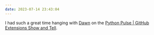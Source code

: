 ```yaml
---
date: 2023-07-14 23:43:04
---
```


I had such a great time hanging with [Dawn](https://dawnwages.info/) on the [Python Pulse | GitHub Extensions Show and Tell](https://www.youtube.com/watch?v=R1Tnni1iraY&t=1638s&pp=ygUMcHl0aG9uIHB1bHNl).
